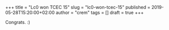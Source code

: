 +++
title = "Lc0 won TCEC 15"
slug = "lc0-won-tcec-15"
published = 2019-05-28T15:20:00+02:00
author = "crem"
tags = []
draft = true
+++

Congrats. :)
